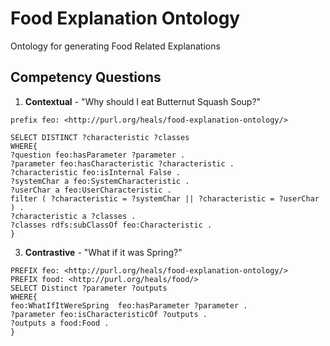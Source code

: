 # Food Explanation Ontology
Ontology for generating Food Related Explanations

## Competency Questions

1. **Contextual** - "Why should I eat Butternut Squash Soup?"

```
prefix feo: <http://purl.org/heals/food-explanation-ontology/>

SELECT DISTINCT ?characteristic ?classes
WHERE{
?question feo:hasParameter ?parameter .
?parameter feo:hasCharacteristic ?characteristic .
?characteristic feo:isInternal False .
?systemChar a feo:SystemCharacteristic .
?userChar a feo:UserCharacteristic .
filter ( ?characteristic = ?systemChar || ?characteristic = ?userChar ) .
?characteristic a ?classes .
?classes rdfs:subClassOf feo:Characteristic .
}
```

3. **Contrastive** - "What if it was Spring?"

```
PREFIX feo: <http://purl.org/heals/food-explanation-ontology/>
PREFIX food: <http://purl.org/heals/food/>
SELECT Distinct ?parameter ?outputs
WHERE{
feo:WhatIfItWereSpring  feo:hasParameter ?parameter .
?parameter feo:isCharacteristicOf ?outputs .
?outputs a food:Food .
}
```
